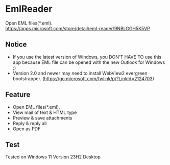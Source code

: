 EmlReader
=========
Open EML files(*.eml).  
https://apps.microsoft.com/store/detail/eml-reader/9NBLGGH5K5VP

## Notice
- If you use the latest version of Windows, you DON'T HAVE TO use this app because EML file can be opened with the new Outlook for Windows ;)
- Version 2.0 and newer may need to install WebView2 evergreen bootstrapper. (https://go.microsoft.com/fwlink/p/?LinkId=2124703)

## Feature
- Open EML files(*.eml).
- View mail of text & HTML type
- Preview & save attachments
- Reply & reply all
- Open as PDF

## Test
Tested on Windows 11 Version 23H2 Desktop

